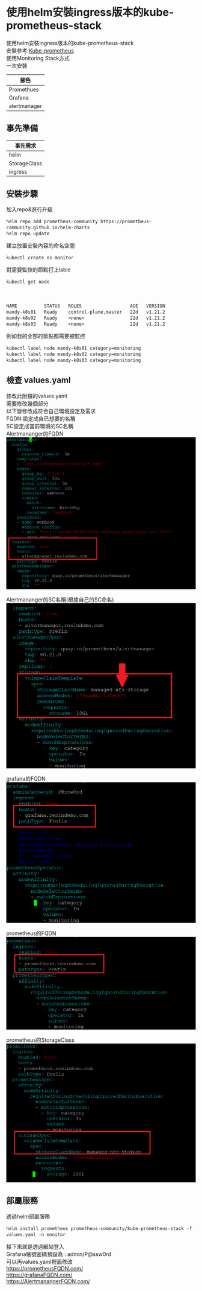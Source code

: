 # 使用helm安裝ingress版本的kube-prometheus-stack

使用helm安裝ingress版本的kube-prometheus-stack  
安裝參考:[Kube-prometheus](https://github.com/prometheus-community/helm-charts/tree/main/charts/kube-prometheus-stack "link")  
使用Monitoring Stack方式  
一次安裝
 

 | 腳色 |
|-------|
| Promethues |
| Grafana    |  
| alertmanager    |


## 事先準備  

 | 事先需求 |
|-------|
| helm |
| StorageClass    |  
| ingress    |


## 安裝步驟  
  
加入repo&進行升級  
```
helm repo add prometheus-community https://prometheus-community.github.io/helm-charts  
helm repo update
```

建立放置安裝內容的命名空間  
```
kubectl create ns monitor  
```

對需要監控的節點打上lable  
```
kubectl get node



NAME          STATUS   ROLES                  AGE   VERSION
mandy-k8s01   Ready    control-plane,master   22d   v1.21.2
mandy-k8s02   Ready    <none>                 22d   v1.21.2
mandy-k8s03   Ready    <none>                 22d   v1.21.2  

```

例如我的全部的節點都需要被監控
```
kubectl label node mandy-k8s01 category=monitoring
kubectl label node mandy-k8s02 category=monitoring
kubectl label node mandy-k8s03 category=monitoring
```

## 檢查 values.yaml  
修改此附檔的values.yaml  
需要修改幾個部分  
以下皆修改成符合自己環境設定及需求  
FQDN:設定成自已想要的名稱  
SC設定成當前環境的SC名稱  
Alertmananger的FQDN   
![img](https://github.com/ReSin-Yan/Kubernetes-Opensource-Project/blob/main/img/prom1.png)  

Alertmananger的SC名稱(根據自己的SC命名)  
![img](https://github.com/ReSin-Yan/Kubernetes-Opensource-Project/blob/main/img/prom2.png)  

grafana的FQDN  
![img](https://github.com/ReSin-Yan/Kubernetes-Opensource-Project/blob/main/img/prom3.png)  

prometheus的FQDN  
![img](https://github.com/ReSin-Yan/Kubernetes-Opensource-Project/blob/main/img/prom4.png)  

prometheus的StorageClass  
![img](https://github.com/ReSin-Yan/Kubernetes-Opensource-Project/blob/main/img/prom5.png)  

## 部屬服務  

透過helm部屬服務
```
helm install prometheus prometheus-community/kube-prometheus-stack -f values.yaml -n monitor
```
接下來就是透過網站登入  
Grafana帳號密碼預設為 : admin/P@ssw0rd  
可以再values.yaml裡面修改  
<https://prometheusFQDN.com/>  
<https://grafanaFQDN.com/>  
<https://AlertmanangerFQDN.com/>  
